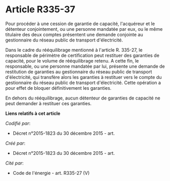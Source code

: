 # Article R335-37

Pour procéder à une cession de garantie de capacité, l'acquéreur et le détenteur conjointement, ou une personne mandatée par
eux, ou le même titulaire des deux comptes présentent une demande conjointe au gestionnaire du réseau public de transport
d'électricité.

Dans le cadre du rééquilibrage mentionné à l'article R. 335-27, le responsable de périmètre de certification peut restituer
des garanties de capacité, pour le volume de rééquilibrage retenu. A cette fin, le responsable, ou une personne mandatée par
lui, présente une demande de restitution de garanties au gestionnaire du réseau public de transport d'électricité, qui
transfère alors les garanties à restituer vers le compte du gestionnaire du réseau public de transport d'électricité. Cette
opération a pour effet de bloquer définitivement les garanties. 

En dehors du rééquilibrage, aucun détenteur de garanties de capacité ne peut demander à restituer ces garanties.

**Liens relatifs à cet article**

_Codifié par_:

  - Décret n°2015-1823 du 30 décembre 2015 - art.

_Créé par_:

  - Décret n°2015-1823 du 30 décembre 2015 - art.

_Cité par_:

  - Code de l'énergie - art. R335-27 (V)
